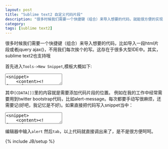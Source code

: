 ```yaml
---
layout: post
title: "Sublime text2 自定义代码片段"
description: "很多时候我们需要一个快捷键（组合）来导入想要的代码，就能很方便的实现一个片段功能，这存在于很多大型IDE中。其实，sublime text2也支持哦"
category: 
tags: [sublime text2]
---
```

很多时候我们需要一个快捷键（组合）来导入想要的代码，比如导入一段html片段或者jquery ajax()，不用我们每次挨个的写。这存在于很多大型IDE中。其实，sublime text2也支持哦

首先进入`Tools->New Snippet`,模板大概如下:
<textarea id="code" name="code">
<snippet>
	<content><![CDATA[
Hello, ${1:this} is a ${2:snippet}.
]]></content>
	<!-- Optional: Set a tabTrigger to define how to trigger the snippet -->
	<!-- <tabTrigger>hello</tabTrigger> -->
	<!-- Optional: Set a scope to limit where the snippet will trigger -->
	<!-- <scope>source.python</scope> -->
</snippet>
</textarea>

其中`[CDATA[]]`里的内容就是需要添加代码片段的位置。
例如在我的工作中经常需要用到twitter bootstrap代码，比如alert-message。每次都要手动写很麻烦，还需要记(好吧，我记忆是不好)。如果直接把代码写入snippet当中：

<textarea id="code" name="code">
<snippet>
	<content><![CDATA[
    <div class="alert alert-">
	    <button type="button" class="close" data-dismiss="alert">&times;</button>
	    <strong>Warning!</strong> Best check yo self, you're not looking too good.
    </div>
]]></content>
	<tabTrigger>alert</tabTrigger>
	<description>twitter bootstrap alert</description>
</snippet>
</textarea>

编辑器中输入`alert` 然后`tab`，以上代码就直接调出来了，是不是很方便呵呵。

{% include JB/setup %}
